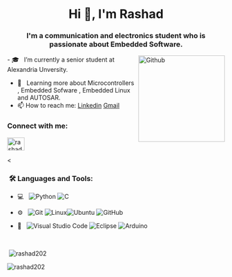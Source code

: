 
<h1 align="center">Hi 👋, I'm Rashad</h1>
<h3 align="center">I'm a communication and electronics student who is passionate about Embedded Software.</h3>
<img width="200" align="right" alt="Github" src="https://cdn.dribbble.com/users/1162077/screenshots/3848914/programmer.gif" />
- 🎓 &nbsp; I’m currently a senior student at Alexandria Unversity.

- 🌱 &nbsp; Learning more about Microcontrollers , Embedded Sofware , Embedded Linux and AUTOSAR. 
- 📫 How to reach me: [Linkedin](https://www.linkedin.com/in/rashad-elsayed-5061b3206/) [Gmail](Rashadelgarf3@gmail.com)



<h3 align="left">Connect with me:</h3>
<p align="left">
<a href="https://www.linkedin.com/in/rashad-elsayed-5061b3206/" target="blank"><img align="center" src="https://raw.githubusercontent.com/rahuldkjain/github-profile-readme-generator/master/src/images/icons/Social/linked-in-alt.svg" alt="rashad elsayed" height="30" width="40" /></a>
</p>

<<h3>  &nbsp;🛠️ Languages and Tools:</h3>
- 💻 &nbsp;
![Python](https://img.shields.io/badge/-Python-333333?style=flat&logo=python)
![C](https://img.shields.io/badge/-C-black?style=flat-square&logo=c)

- ⚙️ &nbsp;
![Git](https://img.shields.io/badge/-Git-333333?style=flat&logo=git)
![Linux](https://img.shields.io/badge/-Linux-333333?style=flat&logo=Linux&logoColor=FCC624)![Ubuntu](https://img.shields.io/badge/-Ubuntu-black?style=flat-square&logo=ubuntu)
![GitHub](https://img.shields.io/badge/-GitHub-333333?style=flat&logo=github)
  

- 🔧 &nbsp;
![Visual Studio Code](https://img.shields.io/badge/-Visual%20Studio%20Code-333333?style=flat&logo=visual-studio-code&logoColor=007ACC)
![Eclipse](https://img.shields.io/badge/-Eclipse-333333?style=flat&logo=eclipse-ide&logoColor=2C2255)
![Arduino](https://img.shields.io/badge/-Arduino-333333?style=flat&logo=Arduino&logoColor=00979D)

  
<br/>



<p>&nbsp;<img align="center" src="https://github-readme-stats.vercel.app/api?username=rashad202&show_icons=true&locale=en" alt="rashad202" /></p>

<p><img align="center" src="https://github-readme-streak-stats.herokuapp.com/?user=rashad202&" alt="rashad202" /></p>
